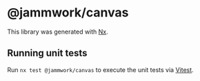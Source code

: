 # @jammwork/canvas

This library was generated with [Nx](https://nx.dev).

## Running unit tests

Run `nx test @jammwork/canvas` to execute the unit tests via [Vitest](https://vitest.dev/).
